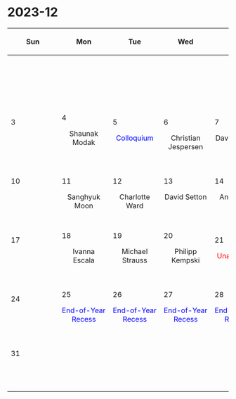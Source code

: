 # 2023-12

|<div style='max-width:100px;width:100px'><p>Sun</p></div>|<div style='max-width:100px;width:100px'><p>Mon</p></div>|<div style='max-width:100px;width:100px'><p>Tue</p></div>|<div style='max-width:100px;width:100px'><p>Wed</p></div>|<div style='max-width:100px;width:100px'><p>Thu</p></div>|<div style='max-width:100px;width:100px'><p>Fri</p></div>|<div style='max-width:100px;width:100px'><p>Sat</p></div>|
|:-:|:-:|:-:|:-:|:-:|:-:|:-:|
|<p><br/><br/></p> |<p><br/><br/></p> |<p><br/><br/></p> |<p><br/><br/></p> |<p><br/><br/></p> |<p align='left'>1</p><p>Rajsekhar<br/> Mohapatra</p>|<p align='left'>2</p><p><br/><br/></p>|
|<p align='left'>3</p><p><br/><br/></p>|<p align='left'>4</p><p>Shaunak Modak<br/><br/></p>|<p align='left'>5</p><p><span style='color:blue'>Colloquium</span><br/><br/></p>|<p align='left'>6</p><p>Christian<br/> Jespersen</p>|<p align='left'>7</p><p>David Setton<br/><br/></p>|<p align='left'>8</p><p>Minghao Guo<br/><br/></p>|<p align='left'>9</p><p><br/><br/></p>|
|<p align='left'>10</p><p><br/><br/></p>|<p align='left'>11</p><p>Sanghyuk<br/> Moon</p>|<p align='left'>12</p><p>Charlotte<br/> Ward</p>|<p align='left'>13</p><p>David Setton<br/><br/></p>|<p align='left'>14</p><p>Ankan Sur<br/><br/></p>|<p align='left'>15</p><p>Jeremy Goodman<br/><br/></p>|<p align='left'>16</p><p><br/><br/></p>|
|<p align='left'>17</p><p><br/><br/></p>|<p align='left'>18</p><p>Ivanna Escala<br/><br/></p>|<p align='left'>19</p><p>Michael Strauss<br/><br/></p>|<p align='left'>20</p><p>Philipp Kempski<br/><br/></p>|<p align='left'>21</p><p><span style='color:red'>Unassigned</span><br/><br/></p>|<p align='left'>22</p><p>Chang-Goo<br/> Kim</p>|<p align='left'>23</p><p><br/><br/></p>|
|<p align='left'>24</p><p><br/><br/></p>|<p align='left'>25</p><p><span style='color:blue'>End-of-Year Recess</span><br/><br/></p>|<p align='left'>26</p><p><span style='color:blue'>End-of-Year Recess</span><br/><br/></p>|<p align='left'>27</p><p><span style='color:blue'>End-of-Year Recess</span><br/><br/></p>|<p align='left'>28</p><p><span style='color:blue'>End-of-Year Recess</span><br/><br/></p>|<p align='left'>29</p><p><span style='color:blue'>End-of-Year Recess</span><br/><br/></p>|<p align='left'>30</p><p><br/><br/></p>|
|<p align='left'>31</p><p><br/><br/></p>|<p><br/><br/></p> |<p><br/><br/></p> |<p><br/><br/></p> |<p><br/><br/></p> |<p><br/><br/></p> |<p><br/><br/></p> |
